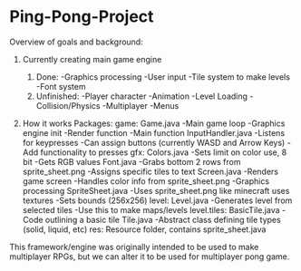 # Ping-Pong-Project

Overview of goals and background:

1. Currently creating main game engine
	1. Done:
		-Graphics processing
		-User input
		-Tile system to make levels
		-Font system
	2. Unfinished:
		-Player character
		-Animation
		-Level Loading
		-Collision/Physics
		-Multiplayer
		-Menus
		
2. How it works
	Packages:
			game:
				Game.java
					-Main game loop
					-Graphics engine init
					-Render function
					-Main function
				InputHandler.java
					-Listens for keypresses
					-Can assign buttons (currently WASD and Arrow Keys)
					-Add functionality to presses
			gfx:
				Colors.java
					-Sets limit on color use, 8 bit
					-Gets RGB values
				Font.java
					-Grabs bottom 2 rows from sprite_sheet.png
					-Assigns specific tiles to text
				Screen.java
					-Renders game screen
					-Handles color info from sprite_sheet.png
					-Graphics processing
				SpriteSheet.java
					-Uses sprite_sheet.png like minecraft uses textures
					-Sets bounds (256x256)
			level:
				Level.java
					-Generates level from selected tiles
					-Use this to make maps/levels
			level.tiles:
				BasicTile.java
					-Code outlining a basic tile
				Tile.java
					-Abstract class defining tile types (solid, liquid, etc)
			res:
				Resource folder, contains sprite_sheet.java
				
This framework/engine was originally intended to be used to make
multiplayer RPGs, but we can alter it to be used for multiplayer
pong game.
